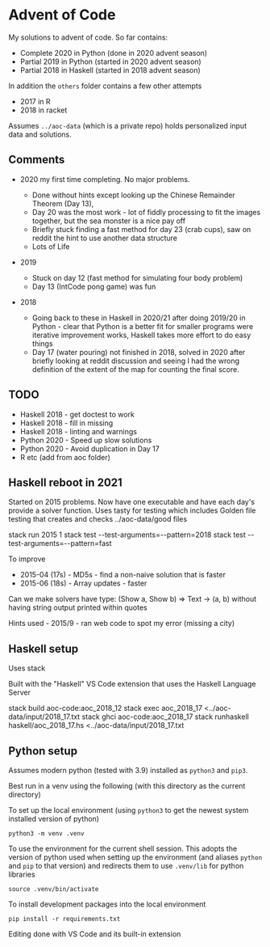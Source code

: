 # Advent of Code

My solutions to advent of code.  So far contains:

 * Complete 2020 in Python (done in 2020 advent season)
 * Partial 2019 in Python (started in 2020 advent season)
 * Partial 2018 in Haskell (started in 2018 advent season)

 In addition the `others` folder contains a few other attempts
 * 2017 in R
 * 2018 in racket

Assumes `../aoc-data` (which is a private repo) holds personalized input data and solutions.


## Comments

* 2020 my first time completing. No major problems.

    + Done without hints except looking up the Chinese Remainder Theorem (Day 13),
    + Day 20 was the most work - lot of fiddly processing to fit the images together, but the sea monster is a nice pay off
    + Briefly stuck finding a fast method for day 23 (crab cups), saw on reddit the hint to use another data structure
    + Lots of Life

* 2019

    + Stuck on day 12 (fast method for simulating four body problem)
    + Day 13 (IntCode pong game) was fun

* 2018

    + Going back to these in Haskell in 2020/21 after doing 2019/20 in Python - clear that Python is a better fit for smaller programs were iterative improvement works, Haskell takes more effort to do easy things
    + Day 17 (water pouring) not finished in 2018, solved in 2020 after briefly looking at reddit discussion and seeing I had the wrong definition of the extent of the map for counting the final score.

## TODO

- Haskell 2018 - get doctest to work
- Haskell 2018 - fill in missing
- Haskell 2018 - linting and warnings
- Python 2020 - Speed up slow solutions
- Python 2020 - Avoid duplication in Day 17
- R etc (add from aoc folder)

## Haskell reboot in 2021

Started on 2015 problems. Now have one executable and have each day's provide a solver function. Uses tasty for testing
which includes Golden file testing that creates and checks ../aoc-data/good files

stack run 2015 1
stack test --test-arguments=--pattern=2018
stack test --test-arguments=--pattern=fast

To improve
* 2015-04 (17s) - MD5s - find a non-naive solution that is faster
* 2015-06 (18s) - Array updates - faster

Can we make solvers have type: (Show a, Show b) => Text -> (a, b) without having string output printed within quotes

Hints used - 2015/9 - ran web code to spot my error (missing a city)



## Haskell setup

Uses stack

Built with the "Haskell" VS Code extension that uses the Haskell Language Server

stack build aoc-code:aoc_2018_12
stack exec aoc_2018_17 <../aoc-data/input/2018_17.txt
stack ghci aoc-code:aoc_2018_17
stack runhaskell haskell/aoc_2018_17.hs <../aoc-data/input/2018_17.txt

## Python setup

Assumes modern python (tested with 3.9) installed as `python3` and `pip3`.

Best run in a venv using the following (with this directory as the current directory)

To set up the local environment (using `python3` to get the newest system installed version
of python)

```{sh}
python3 -m venv .venv
```

To use the environment for the current shell session. This adopts the version of python used
when setting up the environment (and aliases `python` and `pip` to that version) and redirects
them to use `.venv/lib` for python libraries

```{sh}
source .venv/bin/activate
```

To install development packages into the local environment

```{sh}
pip install -r requirements.txt
```

Editing done with VS Code and its built-in extension


